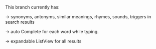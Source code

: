 This branch currently has:

-> synonyms, antonyms, similar meanings, rhymes, sounds, triggers  in search results

-> auto Complete for each word while typing.

-> expandable ListView for all results
